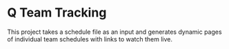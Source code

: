# Q Team Tracking

This project takes a schedule file as an input and generates dynamic pages of individual team schedules with links to watch them live.
